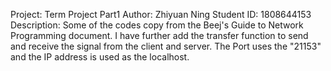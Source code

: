 Project: Term Project Part1 
Author: Zhiyuan Ning
Student ID: 1808644153
Description: Some of the codes copy from the Beej's Guide to Network Programming document. I have further add the transfer function to send and receive the signal from the client and server. The Port uses the "21153" and the IP address is used as the localhost. 
